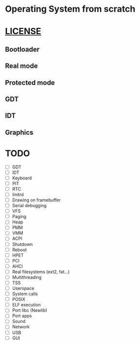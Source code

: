 # Operating System from scratch

# [LICENSE](LICENSE)

## Bootloader

## Real mode

## Protected mode

## GDT

## IDT

## Graphics

# TODO

- [ ] GDT
- [ ] IDT
- [ ] Keyboard
- [ ] PIT
- [ ] RTC
- [ ] Iinitrd
- [ ] Drawing on framebuffer
- [ ] Serial debugging
- [ ] VFS
- [ ] Paging
- [ ] Heap
- [ ] PMM
- [ ] VMM
- [ ] ACPI
- [ ] Shutdown
- [ ] Reboot
- [ ] HPET
- [ ] PCI
- [ ] AHCI
- [ ] Real filesystems (ext2, fat...)
- [ ] Multithreading
- [ ] TSS
- [ ] Userspace
- [ ] System calls
- [ ] POSIX
- [ ] ELF execution
- [ ] Port libc (Newlib)
- [ ] Port apps
- [ ] Sound
- [ ] Network
- [ ] USB
- [ ] GUI
